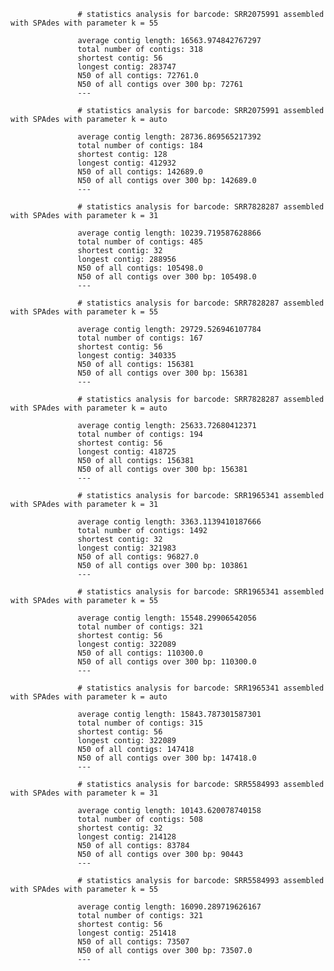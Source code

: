 
                   # statistics analysis for barcode: SRR2075991 assembled with SPAdes with parameter k = 55
                   
                   average contig length: 16563.974842767297 
                   total number of contigs: 318 
                   shortest contig: 56 
                   longest contig: 283747 
                   N50 of all contigs: 72761.0 
                   N50 of all contigs over 300 bp: 72761 
                   --- 
 
                   # statistics analysis for barcode: SRR2075991 assembled with SPAdes with parameter k = auto
                   
                   average contig length: 28736.869565217392 
                   total number of contigs: 184 
                   shortest contig: 128 
                   longest contig: 412932 
                   N50 of all contigs: 142689.0 
                   N50 of all contigs over 300 bp: 142689.0 
                   --- 
 
                   # statistics analysis for barcode: SRR7828287 assembled with SPAdes with parameter k = 31
                   
                   average contig length: 10239.719587628866 
                   total number of contigs: 485 
                   shortest contig: 32 
                   longest contig: 288956 
                   N50 of all contigs: 105498.0 
                   N50 of all contigs over 300 bp: 105498.0 
                   --- 
 
                   # statistics analysis for barcode: SRR7828287 assembled with SPAdes with parameter k = 55
                   
                   average contig length: 29729.526946107784 
                   total number of contigs: 167 
                   shortest contig: 56 
                   longest contig: 340335 
                   N50 of all contigs: 156381 
                   N50 of all contigs over 300 bp: 156381 
                   --- 
 
                   # statistics analysis for barcode: SRR7828287 assembled with SPAdes with parameter k = auto
                   
                   average contig length: 25633.72680412371 
                   total number of contigs: 194 
                   shortest contig: 56 
                   longest contig: 418725 
                   N50 of all contigs: 156381 
                   N50 of all contigs over 300 bp: 156381 
                   --- 
 
                   # statistics analysis for barcode: SRR1965341 assembled with SPAdes with parameter k = 31
                   
                   average contig length: 3363.1139410187666 
                   total number of contigs: 1492 
                   shortest contig: 32 
                   longest contig: 321983 
                   N50 of all contigs: 96827.0 
                   N50 of all contigs over 300 bp: 103861 
                   --- 
 
                   # statistics analysis for barcode: SRR1965341 assembled with SPAdes with parameter k = 55
                   
                   average contig length: 15548.29906542056 
                   total number of contigs: 321 
                   shortest contig: 56 
                   longest contig: 322089 
                   N50 of all contigs: 110300.0 
                   N50 of all contigs over 300 bp: 110300.0 
                   --- 
 
                   # statistics analysis for barcode: SRR1965341 assembled with SPAdes with parameter k = auto
                   
                   average contig length: 15843.787301587301 
                   total number of contigs: 315 
                   shortest contig: 56 
                   longest contig: 322089 
                   N50 of all contigs: 147418 
                   N50 of all contigs over 300 bp: 147418.0 
                   --- 
 
                   # statistics analysis for barcode: SRR5584993 assembled with SPAdes with parameter k = 31
                   
                   average contig length: 10143.620078740158 
                   total number of contigs: 508 
                   shortest contig: 32 
                   longest contig: 214128 
                   N50 of all contigs: 83784 
                   N50 of all contigs over 300 bp: 90443 
                   --- 
 
                   # statistics analysis for barcode: SRR5584993 assembled with SPAdes with parameter k = 55
                   
                   average contig length: 16090.289719626167 
                   total number of contigs: 321 
                   shortest contig: 56 
                   longest contig: 251418 
                   N50 of all contigs: 73507 
                   N50 of all contigs over 300 bp: 73507.0 
                   --- 
 